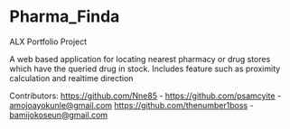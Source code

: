 # Pharma_Finda
ALX Portfolio Project

A web based application for locating nearest pharmacy or drug stores which have the queried drug in stock.
Includes feature such as proximity calculation and realtime direction

Contributors:
https://github.com/Nne85 - 
https://github.com/psamcyite - amojoayokunle@gmail.com
https://github.com/thenumber1boss - bamijokoseun@gmail.com
